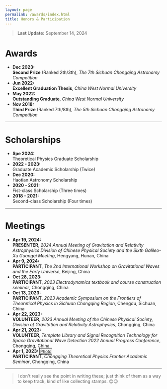 ```yaml
---
layout: page
permalink: /awards/index.html
title: Honors & Participation
---
```


> **Last Update:** September 14, 2024

# Awards

-  **Dec 2023:**  
  **Second Prize** (Ranked 2th/3th),  *The 7th Sichuan Chongqing Astronomy Competition*
-  **Jun 2022:**  
  **Excellent Graduation Thesis**, *China West Normal University*
-  **May 2022:**  
  **Outstanding Graduate**, *China West Normal University*
-  **Nov 2018:**  
  **Third Prize** (Ranked 7th/8th),  *The 5th Sichuan Chongqing Astronomy Competition* 

---

# Scholarships

-  **Spe 2024:**  
  Theoretical Physics Graduate Scholarship  
-  **2022 - 2023:**  
  Graduate Academic Scholarship (Twice)  
-  **Dec 2020:**  
  Haotian Astronomy Scholarship  
-  **2020 - 2021:**  
  Fist-class Scholarship (Three times)  
-  **2018 - 2021:**  
  Second-class Scholarship (Four times) 

---

# Meetings

-  **Apr 19, 2024:**   
  **PRESENTER**, *2024 Annual Meeting of Gravitation  and Relativity Astrophysics Division of Chinese Physical Society and the Sixth Galileo-Xu Guangqi Meeting*, Hengyang, Hunan, China   
-  **Apr 9, 2024:**  
  **PARTICIPANT**, *The 2nd International Workshop on Gravitational Waves and the Early Universe*, Beijing, China  
-  **Oct 28, 2023:**  
  **PARTICIPANT**, *2023 Electrodynamics textbook and course construction seminar*, Chongqing, China 
-  **Oct 13, 2023:**  
  **PARTICIPANT**, *2023 Academic Symposium on the Frontiers of Theoretical Physics in Sichuan Chongqing Region*, Chengdu, Sichuan, China  
-  **Apr 22, 2023:**  
  **VOLUNTEER**, *2023 Annual Meeting of the Chinese Physical Society, Division of Gravitation  and Relativity Astrophysics*, Chongqing, China 
-  **Apr 21, 2023:**  
  **VOLUNTEER**, *Template Library and Signal Recognition Technology for Space Gravitational Wave Detection 2022 Annual Progress Conference*, Chongqing, China   
-  **Apr 1, 2023:** <span style="font-size: 13px;border: 0.8px solid black; padding: 1.5px; position: relative; z-index: 2000;" onclick="showImage()">[Photo](https://wujie3375.github.io\images\meeting\230401.jpg)</span>  
  **PARTICIPANT**, *Chongqing Theoretical Physics Frontier Academic Seminar*, Chongqing, China

---

> I don't really see the point in writing these; just think of them as a way to keep track, kind of like collecting stamps. 😉😉



<style>
  #image-popup {
    display: none;
    position: fixed;
    top: 50%;
    left: 50%;
    transform: translate(-50%, -50%);
    z-index: 9999; /* 确保在其他元素上方 */
    background-color: rgba(0, 0, 0, 0.8); /* 背景色和透明度 */
    padding: 20px;
    border-radius: 8px;
  }
  #image-popup img {
    max-width: 100%;
    height: auto;
  }
  #image-popup .close-btn {
    position: absolute;
    top: 10px;
    right: 10px;
    color: white;
    cursor: pointer;
    font-size: 24px;
  }
</style>

<!-- 文本链接，点击后显示图片
<span style="font-size: 13px;border: 0.8px solid black; padding: 1.5px; cursor: pointer;" onclick="showImage()">
  [Photo](https://wujie3375.github.io/images/meeting/230401.jpg)
</span>

<!-- 图片的弹出窗口 -->
<!-- <div id="image-popup">
  <span class="close-btn" onclick="closeImage()">×</span>
  <img src="https://wujie3375.github.io/images/meeting/230401.jpg" alt="Photo">
</div> -->

<script>
  function showImage() {
    document.getElementById('image-popup').style.display = 'block';
  }

  function closeImage() {
    document.getElementById('image-popup').style.display = 'none';
  }
</script>